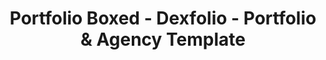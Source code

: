 ---
layout: "portfolio-boxed"
title: "Portfolio Boxed - Dexfolio - Portfolio & Agency Template"
permalink: /portfolio-boxed/
group: "Portfolio"
subgroup: "Portfolio Split"

############################ Sidebar ##################################
sidebar:
  title: "The standard chunk of Lorem Ipsum used"
  description: "There are many variations of passages of Lorem Ipsum available, but the majority have suffered alteration in some form, by injected humour, or randomised words which don't look even slightly believable."
  button:
    link: "/about"
    label: "Learn More"

############################ Breadcrumb ##################################
breadcrumb:
  title1: "Featured"
  title2: "Projects"
  description: "The purpose of all life is development and enrichment. Every Human Being, in fact, every living inalienable."

############################ Call to action ##################################
call_to_action:
  title: "The purpose of all life is development enrichment. Every Human Being, in fact, every living thing, inalienable right which it is capable."
---